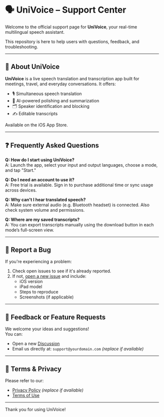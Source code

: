 # 🗣️ UniVoice – Support Center

Welcome to the official support page for **UniVoice**, your real-time multilingual speech assistant.

This repository is here to help users with questions, feedback, and troubleshooting.

---

## 📘 About UniVoice

**UniVoice** is a live speech translation and transcription app built for meetings, travel, and everyday conversations. It offers:

- 🎙️ Simultaneous speech translation
- 🧠 AI-powered polishing and summarization
- 🗂️ Speaker identification and blocking
- ✍️ Editable transcripts

Available on the iOS App Store.

---

## ❓ Frequently Asked Questions

**Q: How do I start using UniVoice?**  
A: Launch the app, select your input and output languages, choose a mode, and tap "Start."

**Q: Do I need an account to use it?**  
A: Free trial is available. Sign in to purchase additional time or sync usage across devices.

**Q: Why can't I hear translated speech?**  
A: Make sure external audio (e.g. Bluetooth headset) is connected. Also check system volume and permissions.

**Q: Where are my saved transcripts?**  
A: You can export transcripts manually using the download button in each mode’s full-screen view.

---

## 🐞 Report a Bug

If you're experiencing a problem:
1. Check open issues to see if it's already reported.
2. If not, [open a new issue](https://github.com/metziai/univoice_support/issues/new) and include:
   - iOS version
   - iPad model
   - Steps to reproduce
   - Screenshots (if applicable)

---

## 💬 Feedback or Feature Requests

We welcome your ideas and suggestions!  
You can:
- Open a new [Discussion](https://github.com/metziai/univoice_support/discussions)
- Email us directly at: `support@yourdomain.com` *(replace if available)*

---

## 📄 Terms & Privacy

Please refer to our:
- [Privacy Policy](https://yourdomain.com/privacy) *(replace if available)*
- [Terms of Use](https://yourdomain.com/terms)

---

Thank you for using UniVoice!
